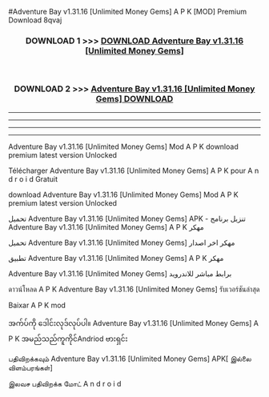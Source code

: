 #Adventure Bay  v1.31.16 [Unlimited Money Gems] A P K [MOD] Premium Download 8qvaj



<div align="center">

<h3>DOWNLOAD 1 >>> <a href="https://teeasianyam.web.app?sq=Adventure Bay  v1.31.16 [Unlimited Money Gems]">DOWNLOAD Adventure Bay  v1.31.16 [Unlimited Money Gems] </a></h3><br>

<h3>DOWNLOAD 2 >>> <a href="https://teeasianyam.web.app?sq=Adventure Bay  v1.31.16 [Unlimited Money Gems] ">Adventure Bay  v1.31.16 [Unlimited Money Gems]  DOWNLOAD </a></h3>

</div>


----------------------------------------------------------

----------------------------------------------------------

----------------------------------------------------------

----------------------------------------------------------


Adventure Bay  v1.31.16 [Unlimited Money Gems]  Mod A P K download premium latest version Unlocked

Télécharger Adventure Bay  v1.31.16 [Unlimited Money Gems]  A P K pour A n d r o i d Gratuit

download Adventure Bay  v1.31.16 [Unlimited Money Gems]  Mod A P K premium latest version Unlocked

تحميل Adventure Bay  v1.31.16 [Unlimited Money Gems]  APK - تنزيل برنامج Adventure Bay  v1.31.16 [Unlimited Money Gems]  A P K مهكر

تحميل Adventure Bay  v1.31.16 [Unlimited Money Gems]  مهكر اخر اصدار

تطبيق Adventure Bay  v1.31.16 [Unlimited Money Gems]  A P K مهكر

Adventure Bay  v1.31.16 [Unlimited Money Gems]  برابط مباشر للاندرويد

ดาวน์โหลด A P K Adventure Bay  v1.31.16 [Unlimited Money Gems]  รับเวอร์ชันล่าสุด

Baixar A P K mod

အက်ပ်ကို ဒေါင်းလုဒ်လုပ်ပါ။ Adventure Bay  v1.31.16 [Unlimited Money Gems]  A P K အမည်သည်ကူကိုင်Andriod ဗားရှင်း

பதிவிறக்கவும் Adventure Bay  v1.31.16 [Unlimited Money Gems]  APK[ இல்லை விளம்பரங்கள்] 
 
இலவச பதிவிறக்க மோட் A n d r o i d



